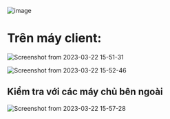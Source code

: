 ![image](https://user-images.githubusercontent.com/54473576/226849444-63fd3e45-2bbe-49ce-8f32-65fff0a6172d.png)



# Trên máy client:

![Screenshot from 2023-03-22 15-51-31](https://user-images.githubusercontent.com/54473576/226849814-fe86f8c8-68ed-48f0-bcf6-e5ad2d6360b5.png)

![Screenshot from 2023-03-22 15-52-46](https://user-images.githubusercontent.com/54473576/226850110-fbe7fb54-e14d-4887-911f-fb6696dc3af0.png)

## Kiểm tra với các máy chủ bên ngoài
![Screenshot from 2023-03-22 15-57-28](https://user-images.githubusercontent.com/54473576/226851450-5f6d3331-253a-4aec-b34d-e3c8133e94ea.png)
